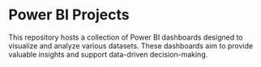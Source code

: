 # Power BI Projects

This repository hosts a collection of Power BI dashboards designed to visualize and analyze various datasets. These dashboards aim to provide valuable insights and support data-driven decision-making.
